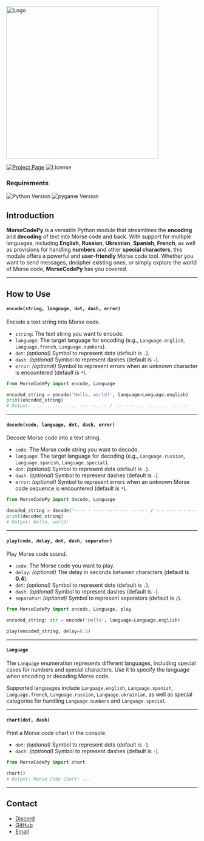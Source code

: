 
<img alt="Logo" src="https://images2.imgbox.com/a2/44/Xcip287L_o.png" width="400"/>

[![Project Page](https://img.shields.io/badge/Visit-Project%20Page-blue)](https://github.com/CrazyFlyKite/MorseCodePy)
![License](https://img.shields.io/badge/License-MIT-green)

### Requirements
![Python Version](https://img.shields.io/badge/Python-3.11%2B-blue)
![pygame Version](https://img.shields.io/badge/pygame-2.5.2%2B-red)

## Introduction
**MorseCodePy** is a versatile Python module that streamlines the **encoding** and **decoding**
of text into Morse code and back. With support for multiple languages, including **English**, **Russian**, **Ukrainian**,
**Spanish**, **French**, as well as provisions for handling **numbers** and other **special characters**, this module
offers a powerful and **user-friendly** Morse code tool. Whether you want to send messages, decipher
existing ones, or simply explore the world of Morse code, **MorseCodePy** has you covered.
___

## How to Use

#### `encode(string, language, dot, dash, error)`
Encode a text string into Morse code.

- `string`: The text string you want to encode.
- `language`: The target language for encoding (e.g., `Language.english`, `Language.french`, `Language.numbers`).
- `dot`: *(optional)* Symbol to represent dots (default is `.`).
- `dash`: *(optional)* Symbol to represent dashes (default is `-`).
- `error`: *(optional)* Symbol to represent errors when an unknown character is encountered (default is `*`).

```python
from MorseCodePy import encode, Language

encoded_string = encode('Hello, world!', language=Language.english)
print(encoded_string)
# Output: .... . .-.. .-.. --- --..-- / .-- --- .-. .-.. -.. -.-.--
```
___

#### `decode(code, language, dot, dash, error)`
Decode Morse code into a text string.

- `code`: The Morse code string you want to decode.
- `language`: The target language for decoding (e.g., `Language.russian`, `Language.spanish`, `Language.special`).
- `dot`: *(optional)* Symbol to represent dots (default is `.`).
- `dash`: *(optional)* Symbol to represent dashes (default is `-`).
- `error`: *(optional)* Symbol to represent errors when an unknown Morse code sequence is encountered (default is `*`).

```python
from MorseCodePy import decode, Language

decoded_string = decode('···· · ·-·· ·-·· --- --··-- / ·-- --- ·-· ·-·· -·· -·-·--', language=Language.english, dot='·')
print(decoded_string)
# Output: hello, world!
```
___

#### `play(code, delay, dot, dash, separator)`
Play Morse code sound.

- `code`: The Morse code you want to play.
- `delay`: *(optional)* The delay in seconds between characters (default is **0.4**).
- `dot`: *(optional)* Symbol to represent dots (default is `.`).
- `dash`: *(optional)* Symbol to represent dashes (default is `-`).
- `separator`: *(optional)* Symbol to represent separators (default is `/`).

```python
from MorseCodePy import encode, Language, play

encoded_string: str = encode('Hello', language=Language.english)

play(encoded_string, delay=0.5)
```
___

#### `Language`
The `Language` enumeration represents different languages, including special cases for numbers and special characters.
Use it to specify the language when encoding or decoding Morse code.

Supported languages include `Language.english`, `Language.spanish`, `Language.french`, `Language.russian`, `Language.ukrainian`,
as well as special categories for handling `Language.numbers` and `Language.special`.
___

#### `chart(dot, dash)`
Print a Morse code chart in the console.

- `dot`: *(optional)* Symbol to represent dots (default is `·`).
- `dash`: *(optional)* Symbol to represent dashes (default is `-`).

```python
from MorseCodePy import chart

chart()
# Output: Morse Code Chart: ...
```
___

## Contact
- [Discord](https://discord.com/users/873920068571000833)
- [GitHub](https://github.com/CrazyFlyKite)
- [Email](mailto:karpenkoartem2846@gmail.com)
